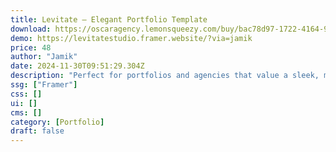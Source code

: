 ```yaml
---
title: Levitate — Elegant Portfolio Template
download: https://oscaragency.lemonsqueezy.com/buy/bac78d97-1722-4164-9846-757820c9a5c6
demo: https://levitatestudio.framer.website/?via=jamik
price: 48
author: "Jamik"
date: 2024-11-30T09:51:29.304Z
description: "Perfect for portfolios and agencies that value a sleek, minimalist design. This layout emphasizes your work, making it the focal point, while ensuring easy navigation and a seamless user experience."
ssg: ["Framer"]
css: []
ui: []
cms: []
category: [Portfolio]
draft: false
---
```

